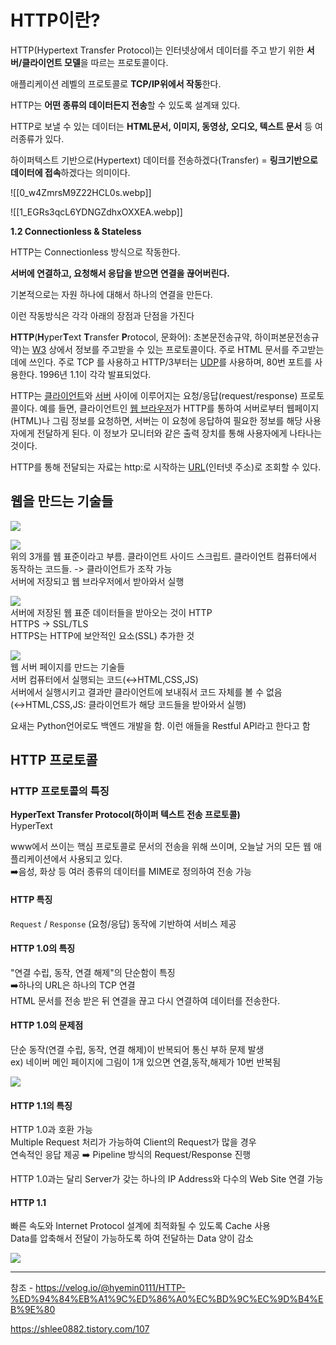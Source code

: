 # HTTP이란?

HTTP(Hypertext Transfer Protocol)는 인터넷상에서 데이터를 주고 받기 위한 **서버/클라이언트 모델**을 따르는 프로토콜이다.

애플리케이션 레벨의 프로토콜로 **TCP/IP위에서 작동**한다.

HTTP는 **어떤 종류의 데이터든지 전송**할 수 있도록 설계돼 있다. 

HTTP로 보낼 수 있는 데이터는 **HTML문서, 이미지, 동영상, 오디오, 텍스트 문서** 등 여러종류가 있다.

하이퍼텍스트 기반으로(Hypertext) 데이터를 전송하겠다(Transfer) = **링크기반으로 데이터에 접속**하겠다는 의미이다.

![[0_w4ZmrsM9Z22HCL0s.webp]]



![[1_EGRs3qcL6YDNGZdhxOXXEA.webp]]




**1.2 Connectionless & Stateless**

HTTP는 Connectionless 방식으로 작동한다. 

**서버에 연결하고, 요청해서 응답을 받으면 연결을 끊어버린다.** 

기본적으로는 자원 하나에 대해서 하나의 연결을 만든다. 

이런 작동방식은 각각 아래의 장점과 단점을 가진다


**HTTP**(**H**yper**T**ext **T**ransfer **P**rotocol, 문화어): 초본문전송규약, 하이퍼본문전송규약)는 [W3](https://ko.wikipedia.org/wiki/WWW "WWW") 상에서 정보를 주고받을 수 있는 프로토콜이다. 주로 HTML 문서를 주고받는 데에 쓰인다. 주로 TCP 를 사용하고 HTTP/3부터는 [UDP](https://ko.wikipedia.org/wiki/%EC%82%AC%EC%9A%A9%EC%9E%90_%EB%8D%B0%EC%9D%B4%ED%84%B0%EA%B7%B8%EB%9E%A8_%ED%94%84%EB%A1%9C%ED%86%A0%EC%BD%9C "사용자 데이터그램 프로토콜")를 사용하며, 80번 포트를 사용한다. 1996년 1.1이 각각 발표되었다.

HTTP는 [클라이언트](https://ko.wikipedia.org/wiki/%ED%81%B4%EB%9D%BC%EC%9D%B4%EC%96%B8%ED%8A%B8 "클라이언트")와 [서버](https://ko.wikipedia.org/wiki/%EC%84%9C%EB%B2%84 "서버") 사이에 이루어지는 요청/응답(request/response) 프로토콜이다. 예를 들면, 클라이언트인 [웹 브라우저](https://ko.wikipedia.org/wiki/%EC%9B%B9_%EB%B8%8C%EB%9D%BC%EC%9A%B0%EC%A0%80 "웹 브라우저")가 HTTP를 통하여 서버로부터 웹페이지(HTML)나 그림 정보를 요청하면, 서버는 이 요청에 응답하여 필요한 정보를 해당 사용자에게 전달하게 된다. 이 정보가 모니터와 같은 출력 장치를 통해 사용자에게 나타나는 것이다.

HTTP를 통해 전달되는 자료는 http:로 시작하는 [URL](https://ko.wikipedia.org/wiki/URL "URL")(인터넷 주소)로 조회할 수 있다.


## 웹을 만드는 기술들

![](https://velog.velcdn.com/images/hyemin0111/post/40f49153-76fc-4c6c-9ef5-c1ab5c9b3347/image.png)

![](https://velog.velcdn.com/images/hyemin0111/post/ebe3f8ae-010d-4099-9228-f8db483b7a04/image.png)  
위의 3개를 웹 표준이라고 부름. 클라이언트 사이드 스크립트. 클라이언트 컴퓨터에서 동작하는 코드들. -> 클라이언트가 조작 가능  
서버에 저장되고 웹 브라우저에서 받아와서 실행

![](https://velog.velcdn.com/images/hyemin0111/post/79298b33-1872-47e8-baed-17538de029be/image.png)  
서버에 저장된 웹 표준 데이터들을 받아오는 것이 HTTP  
HTTPS -> SSL/TLS  
HTTPS는 HTTP에 보안적인 요소(SSL) 추가한 것

![](https://velog.velcdn.com/images/hyemin0111/post/97d3c267-ce65-466e-a9c8-8772c43e17b1/image.png)  
웹 서버 페이지를 만드는 기술들  
서버 컴퓨터에서 실행되는 코드(↔️HTML,CSS,JS)  
서버에서 실행시키고 결과만 클라이언트에 보내줘서 코드 자체를 볼 수 없음(↔️HTML,CSS,JS: 클라이언트가 해당 코드들을 받아와서 실행)

요새는 Python언어로도 백엔드 개발을 함. 이런 애들을 Restful API라고 한다고 함

## HTTP 프로토콜

### HTTP 프로토콜의 특징

**HyperText Transfer Protocol(하이퍼 텍스트 전송 프로토콜)**  
HyperText

www에서 쓰이는 핵심 프로토콜로 문서의 전송을 위해 쓰이며, 오늘날 거의 모든 웹 애플리케이션에서 사용되고 있다.  
➡️음성, 화상 등 여러 종류의 데이터를 MIME로 정의하여 전송 가능

#### HTTP 특징

`Request` / `Response` (요청/응답) 동작에 기반하여 서비스 제공

#### HTTP 1.0의 특징

"연결 수립, 동작, 연결 해제"의 단순함이 특징  
➡️하나의 URL은 하나의 TCP 연결  
HTML 문서를 전송 받은 뒤 연결을 끊고 다시 연결하여 데이터를 전송한다.

#### HTTP 1.0의 문제점

단순 동작(연결 수립, 동작, 연결 해제)이 반복되어 통신 부하 문제 발생  
ex) 네이버 메인 페이지에 그림이 1개 있으면 연결,동작,해제가 10번 반복됨

![](https://velog.velcdn.com/images/hyemin0111/post/d1f80e43-b93b-4445-9471-e775233a150b/image.png)

#### HTTP 1.1의 특징

HTTP 1.0과 호환 가능  
Multiple Request 처리가 가능하여 Client의 Request가 많을 경우  
연속적인 응답 제공 ➡️ Pipeline 방식의 Request/Response 진행

HTTP 1.0과는 달리 Server가 갖는 하나의 IP Address와 다수의 Web Site 연결 가능

#### HTTP 1.1

빠른 속도와 Internet Protocol 설계에 최적화될 수 있도록 Cache 사용  
Data를 압축해서 전달이 가능하도록 하여 전달하는 Data 양이 감소

![](https://velog.velcdn.com/images/hyemin0111/post/23c07a84-4188-4970-84e4-31484d2921cb/image.png)




---
참조 - https://velog.io/@hyemin0111/HTTP-%ED%94%84%EB%A1%9C%ED%86%A0%EC%BD%9C%EC%9D%B4%EB%9E%80

https://shlee0882.tistory.com/107

